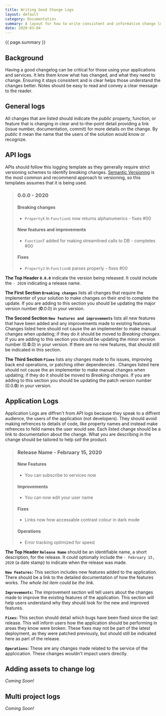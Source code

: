 ```yaml
---
title: Writing Good Change Logs
layout: default
category: Documentation
summary: A layout for how to write consistent and informative change logs that are meaningful to those reading them.
date: 2020-03-04
---
```


{{ page.summary }}

## Background

Having a good changelog can be critical for those using your applications and services.
It lets them know what has changed, and what they need to change.
Ensuring it stays consistent and is clear helps those understand the changes better.
Notes should be easy to read and convey a clear message to the reader.

## General logs

All changes that are listed should indicate the _public_ property, function, or feature that is changing in clear and to-the-point detail providing a link (issue number, documentation, commit) for more details on the change.
By _public_ it mean the name that the users of the solution would know or recognize.

## API logs

APIs should follow this logging template as they generally require strict versioning schemes to identify _breaking_ changes.
[Semantic Versioning](https://semver.org/) is the most common and recommend approach to versioning, so this templates assumes that it is being used.

>
> ### 0.0.0 - 2020
>
> #### Breaking changes
>
> - `PropertyX` in `FunctionG` now returns alphanumerics - fixes #00
>
> #### New features and improvements
>
> - `FunctionT` added for making streamlined calls to DB - completes #00
>
> #### Fixes
>
> - `PropertyJ` in `FunctionB` parses properly - fixes #00
>

**The Top Header `0.0.0`** indicate the version being released.
It could include the `- 2020` indicating a release name.

**The First Section `Breaking changes`** lists all changes that require the implementer of your solution to make changes on their end to complete the update.
If you are adding to this section you should be updating the major version number (**0**.0.0) in your version.

**The Second Section `New features and improvements`** lists all new features that have been added and any improvements made to existing features.
Changes listed here should not cause the an implementer to make manual changes when updating; if they do it should be moved to _Breaking changes_.
If you are adding to this section you should be updating the minor version number (0.**0**.0) in your version.
If there are no new features, that should still be indicated in this section.

**The Third Section `Fixes`** lists any changes made to fix issues, improving back end operations, or patching other dependencies .
Changes listed here should not cause the an implementer to make manual changes when updating; if they do it should be moved to _Breaking changes_.
If you are adding to this section you should be updating the patch version number (0.0.**0**) in your version.


## Application Logs

Application Logs are diffren't from API logs because they speak to a diffrent audience, the users of the application (not developers).
They should avoid making refrences to details of code, like property names and instead make refrences to feild names the user would see.
Each listed change should be a link to documentation about the change.
What you are describing in the change should be tailored to help _sell_ the product.

>
> ### Release Name - February 15, 2020
>
> #### New Features
>
> - You can subscribe to services now
>
> #### Improvements
>
> - You can now edit your user name
>
> #### Fixes
>
> - Links now how accessable contrast colour in dark mode
>
> #### Operations
>
> - Error tracking optimized for speed
>

**The Top Header `Release Name`** should be an identifiable name, a short description, for the release.
It could optionally include the `- February 15, 2020` (a date stamp) to indicate when the release was made.

**`New Features`:** This section includes new features added to the application.
There should be a link to the detailed documentation of how the features works.
_The whole list item could be the link._

**`Improvements`:** The improvement section will tell users about the changes made to improve the existing features of the application.
This section will help users understand why they should look for the new and improved features. 

**`Fixes`:** This section should detail which bugs have been fixed since the last release.
This will inform users how the application should be performing in areas they know were broken.
These fixes may not be part of the latest deployment, as they were patched previously, but should still be indicated here as part of the release.

**`Operations`:** These are any changes made related to the service of the applcication.
These changes wouldn't impact users directly.

## Adding assets to change log

_Coming Soon!_

## Multi project logs

_Coming Soon!_
